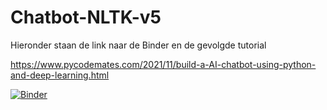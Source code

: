 # Chatbot-NLTK-v5
Hieronder staan de link naar de Binder en de gevolgde tutorial

https://www.pycodemates.com/2021/11/build-a-AI-chatbot-using-python-and-deep-learning.html

[![Binder](https://mybinder.org/badge_logo.svg)](https://mybinder.org/v2/gh/RoelJN/Chatbot-NLTK-v3/HEAD)
